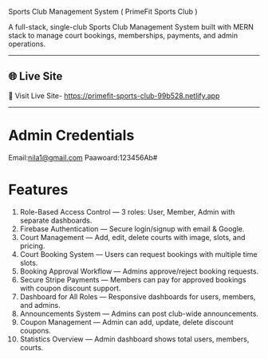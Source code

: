Sports Club Management System ( PrimeFit Sports Club )

A full-stack, single-club Sports Club Management System built with MERN stack to manage court bookings, memberships, payments, and admin operations.

---

## 🌐 Live Site

🔗 Visit Live Site- https://primefit-sports-club-99b528.netlify.app 


---

# Admin Credentials
Email:nila1@gmail.com
Paawoard:123456Ab#

# Features
1. Role-Based Access Control — 3 roles: User, Member, Admin with separate dashboards.
2.  Firebase Authentication — Secure login/signup with email & Google.
3.  Court Management — Add, edit, delete courts with image, slots, and pricing.
4.  Court Booking System — Users can request bookings with multiple time slots.
5.  Booking Approval Workflow — Admins approve/reject booking requests.
6.  Secure Stripe Payments — Members can pay for approved bookings with coupon discount support.
7.  Dashboard for All Roles — Responsive dashboards for users, members, and admins.
8.  Announcements System — Admins can post club-wide announcements.
9.  Coupon Management — Admin can add, update, delete discount coupons.
10. Statistics Overview — Admin dashboard shows total users, members, courts.


